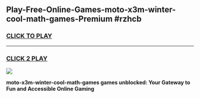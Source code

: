 
## Play-Free-Online-Games-moto-x3m-winter-cool-math-games-Premium #rzhcb
<h3>
<a href="https://premium.freeplayer.one?title=moto-x3m-winter-cool-math-games&ref=8M">CLICK TO PLAY</a></h3>
<hr>

<h3>
<a href="https://premium.freeplayer.one?title=moto-x3m-winter-cool-math-games&ref=8M">CLICK 2 PLAY</a>
  
</h3>

<a href="https://premium.freeplayer.one?title=moto-x3m-winter-cool-math-games&ref=8M"><img src="https://clearcache.store/games.png"></a>


**moto-x3m-winter-cool-math-games games unblocked: Your Gateway to Fun and Accessible Online Gaming**
